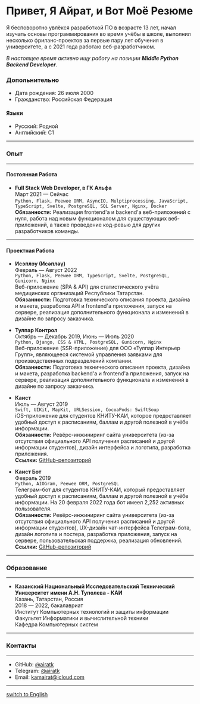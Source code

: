 # **Привет, Я Айрат, и  Вот Моё Резюме**

Я бесповоротно увлёкся разработкой ПО в возрасте 13 лет, начал изучать основы программирования во время учёбы в школе, выполнил несколько фриланс-проектов за первые пару лет обучения в университете, а с 2021 года работаю веб-разработчиком.

_В настоящее время активно ищу работу на позиции **Middle Python Backend Developer**._

### **Допольнительно**

* Дата рождения: 26 июля 2000
* Гражданство: Российская Федерация

#### **Языки**

* Русский: Родной
* Английский: C1


------

### **Опыт**

------

#### **Постоянная Работа**

* **Full Stack Web Developer, в ГК Альфа**  
  Март 2021 — Сейчас  
  `Python, Flask, Peewee ORM, AsyncIO, Mulptiprocessing, JavaScript, TypeScript, Svelte, PostgreSQL, SQL Server, Nginx, Docker`  
  **Обязанности:** Реализация frontend'а и backend'а веб-приложений с нуля, работа над новым функционалом для существующих веб-приложений, а также проведение код-ревью для других разработчиков команды.

------

#### **Проектная Работа**

* **Исэплэу (Исәпләү)**  
  Февраль — Август 2022  
  `Python, Flask, Peewee ORM, TypeScript, Svelte, PostgreSQL, Gunicorn, Nginx`  
  Веб-приложение (SPA & API) для статистического учёта медицинских организаций Республики Татарстан.  
  **Обязанности:** Подготовка технического описания проекта, дизайна и макета, разработка API и frontend'а приложения, запуск на сервере, реализация дополнительного функционала и изменений в дизайне по запросу заказчика.

* **Тулпар Контрол**  
  Октябрь — Декабрь 2019, Июнь — Июль 2020  
  `Python, Django, CSS & HTML, PostgreSQL, Gunicorn, Nginx`  
  Веб-приложение (SSR-приложение) для ООО «Тулпар Интерьер Групп», являющееся системой управления заявками для производственных подразделений компании.  
  **Обязанности:** Подготовка технического описания проекта, дизайна и макета, разработка backend'а и frontend'а приложения, запуск на сервере, реализация дополнительного функционала и изменений в дизайне по запросу заказчика.

* **Каист**  
  Июль — Август 2019  
  `Swift, UIKit, MapKit, URLSession, CocoaPods: SwiftSoup`  
  iOS-приложение для студентов КНИТУ-КАИ, которое предоставляет удобный доступ к расписаниям, баллам и другой полезной в учёбе информации.  
  **Обязанности:** Ревёрс-инжиниринг сайта университета (из-за отсутствия официального API получения расписаний и другой информации студентов), дизайн интерфейса и логотипа, разработка приложения.  
  **Ссылки:** [GitHub-репозиторий](https://github.com/airatk/kaist-ios)

* **Каист Бот**  
  Февраль 2019  
  `Python, AIOGram, Peewee ORM, PostgreSQL`  
  Телеграм-бот для студентов КНИТУ-КАИ, который предоставляет удобный доступ к расписаниям, баллам и другой полезной в учёбе информации. На 20 февраля 2022 года бот имеел 2,252 активных пользователя.  
  **Обязанности:** Ревёрс-инжиниринг сайта университета (из-за отсутствия официального API получения расписаний и другой информации студентов), UX-дизайн чат-интерфейса Телеграм-бота, дизайн логотипа и постера, разработка приложения, запуск на сервере, пользовательская поддержка, реализация обновлений.  
  **Ссылки:** [GitHub-репозиторий](https://github.com/airatk/kaishnik-bot)


------

### **Образование**

------

* **Казанский Национальный Исследовательский Технический Университет имени А.Н. Туполева - КАИ**  
  Казань, Татарстан, Россия  
  2018 — 2022, бакалавриат  
  Институт Компьютерных технологий и защиты информации  
  Факультет Информатики и вычислительной техники  
  Кафедра Компьютерных систем


------

### **Контакты**

------

* GitHub: [@airatk](https://github.com/airatk)
* Telegram: [@airatk](https://telegram.me/airatk)
* Email: [kamairat@icloud.com](mailto:kamairat@icloud.com)


------

[switch to English](https://github.com/airatk/airatk/blob/main/README.md)
